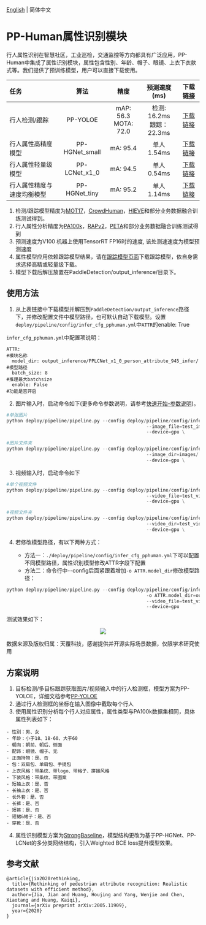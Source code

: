 [English](pphuman_attribute_en.md) | 简体中文

# PP-Human属性识别模块

行人属性识别在智慧社区，工业巡检，交通监控等方向都具有广泛应用，PP-Human中集成了属性识别模块，属性包含性别、年龄、帽子、眼镜、上衣下衣款式等。我们提供了预训练模型，用户可以直接下载使用。

| 任务                 | 算法 | 精度 | 预测速度(ms) |下载链接                                                                               |
|:---------------------|:---------:|:------:|:------:| :---------------------------------------------------------------------------------: |
| 行人检测/跟踪 |  PP-YOLOE | mAP: 56.3 <br> MOTA: 72.0 | 检测: 16.2ms <br> 跟踪：22.3ms |[下载链接](https://bj.bcebos.com/v1/paddledet/models/pipeline/mot_ppyoloe_l_36e_pipeline.zip) |
| 行人属性高精度模型    |  PP-HGNet_small  |  mA: 95.4  | 单人 1.54ms | [下载链接](https://bj.bcebos.com/v1/paddledet/models/pipeline/PPHGNet_small_person_attribute_954_infer.zip) |
| 行人属性轻量级模型    |  PP-LCNet_x1_0  |  mA: 94.5  | 单人 0.54ms | [下载链接](https://bj.bcebos.com/v1/paddledet/models/pipeline/PPLCNet_x1_0_person_attribute_945_infer.zip) |
| 行人属性精度与速度均衡模型    |  PP-HGNet_tiny  |  mA: 95.2  | 单人 1.14ms | [下载链接](https://bj.bcebos.com/v1/paddledet/models/pipeline/PPHGNet_tiny_person_attribute_952_infer.zip) |


1. 检测/跟踪模型精度为[MOT17](https://motchallenge.net/)，[CrowdHuman](http://www.crowdhuman.org/)，[HIEVE](http://humaninevents.org/)和部分业务数据融合训练测试得到。
2. 行人属性分析精度为[PA100k](https://github.com/xh-liu/HydraPlus-Net#pa-100k-dataset)，[RAPv2](http://www.rapdataset.com/rapv2.html)，[PETA](http://mmlab.ie.cuhk.edu.hk/projects/PETA.html)和部分业务数据融合训练测试得到
3. 预测速度为V100 机器上使用TensorRT FP16时的速度, 该处测速速度为模型预测速度
4. 属性模型应用依赖跟踪模型结果，请在[跟踪模型页面](./pphuman_mot.md)下载跟踪模型，依自身需求选择高精或轻量级下载。
5. 模型下载后解压放置在PaddleDetection/output_inference/目录下。

## 使用方法

1. 从上表链接中下载模型并解压到```PaddleDetection/output_inference```路径下，并修改配置文件中模型路径，也可默认自动下载模型。设置```deploy/pipeline/config/infer_cfg_pphuman.yml```中`ATTR`的enable: True

`infer_cfg_pphuman.yml`中配置项说明：
```
ATTR:                                                                     #模块名称
  model_dir: output_inference/PPLCNet_x1_0_person_attribute_945_infer/    #模型路径
  batch_size: 8                                                           #推理最大batchsize
  enable: False                                                           #功能是否开启
```

2. 图片输入时，启动命令如下(更多命令参数说明，请参考[快速开始-参数说明](./PPHuman_QUICK_STARTED.md#41-参数说明))。
```python
#单张图片
python deploy/pipeline/pipeline.py --config deploy/pipeline/config/infer_cfg_pphuman.yml \
                                                   --image_file=test_image.jpg \
                                                   --device=gpu \

#图片文件夹
python deploy/pipeline/pipeline.py --config deploy/pipeline/config/infer_cfg_pphuman.yml \
                                                   --image_dir=images/ \
                                                   --device=gpu \

```
3. 视频输入时，启动命令如下
```python
#单个视频文件
python deploy/pipeline/pipeline.py --config deploy/pipeline/config/infer_cfg_pphuman.yml \
                                                   --video_file=test_video.mp4 \
                                                   --device=gpu \

#视频文件夹
python deploy/pipeline/pipeline.py --config deploy/pipeline/config/infer_cfg_pphuman.yml \
                                                   --video_dir=test_videos/ \
                                                   --device=gpu \
```

4. 若修改模型路径，有以下两种方式：

    - 方法一：```./deploy/pipeline/config/infer_cfg_pphuman.yml```下可以配置不同模型路径，属性识别模型修改ATTR字段下配置
    - 方法二：命令行中--config后面紧跟着增加`-o ATTR.model_dir`修改模型路径：
```python
python deploy/pipeline/pipeline.py --config deploy/pipeline/config/infer_cfg_pphuman.yml
                                                   -o ATTR.model_dir=output_inference/PPLCNet_x1_0_person_attribute_945_infer/\
                                                   --video_file=test_video.mp4 \
                                                   --device=gpu
```

测试效果如下：

<div width="600" align="center">
  <img src="https://user-images.githubusercontent.com/22989727/205597518-7a602bd5-e643-44a1-a4ca-03c9ffecd918.gif"/>
</div>

数据来源及版权归属：天覆科技，感谢提供并开源实际场景数据，仅限学术研究使用

## 方案说明

1. 目标检测/多目标跟踪获取图片/视频输入中的行人检测框，模型方案为PP-YOLOE，详细文档参考[PP-YOLOE](../../../configs/ppyoloe/README_cn.md)
2. 通过行人检测框的坐标在输入图像中截取每个行人
3. 使用属性识别分析每个行人对应属性，属性类型与PA100k数据集相同，具体属性列表如下：
```
- 性别：男、女
- 年龄：小于18、18-60、大于60
- 朝向：朝前、朝后、侧面
- 配饰：眼镜、帽子、无
- 正面持物：是、否
- 包：双肩包、单肩包、手提包
- 上衣风格：带条纹、带logo、带格子、拼接风格
- 下装风格：带条纹、带图案
- 短袖上衣：是、否
- 长袖上衣：是、否
- 长外套：是、否
- 长裤：是、否
- 短裤：是、否
- 短裙&裙子：是、否
- 穿靴：是、否
```

4. 属性识别模型方案为[StrongBaseline](https://arxiv.org/pdf/2107.03576.pdf)，模型结构更改为基于PP-HGNet、PP-LCNet的多分类网络结构，引入Weighted BCE loss提升模型效果。

## 参考文献
```
@article{jia2020rethinking,
  title={Rethinking of pedestrian attribute recognition: Realistic datasets with efficient method},
  author={Jia, Jian and Huang, Houjing and Yang, Wenjie and Chen, Xiaotang and Huang, Kaiqi},
  journal={arXiv preprint arXiv:2005.11909},
  year={2020}
}
```
